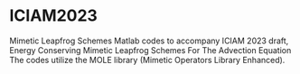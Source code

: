 # ICIAM2023
Mimetic Leapfrog Schemes
Matlab codes to accompany ICIAM 2023 draft, Energy Conserving Mimetic Leapfrog Schemes For The Advection Equation
The codes utilize the MOLE library (Mimetic Operators Library Enhanced). 
